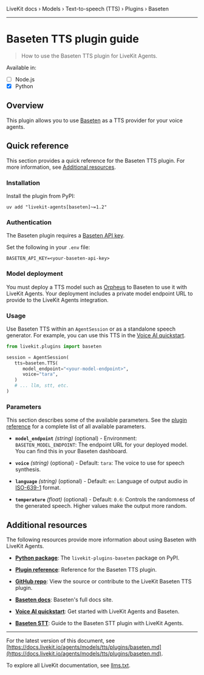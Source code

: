 LiveKit docs › Models › Text-to-speech (TTS) › Plugins › Baseten

---

# Baseten TTS plugin guide

> How to use the Baseten TTS plugin for LiveKit Agents.

Available in:
- [ ] Node.js
- [x] Python

## Overview

This plugin allows you to use [Baseten](https://www.baseten.co/) as a TTS provider for your voice agents.

## Quick reference

This section provides a quick reference for the Baseten TTS plugin. For more information, see [Additional resources](#additional-resources).

### Installation

Install the plugin from PyPI:

```shell
uv add "livekit-agents[baseten]~=1.2"

```

### Authentication

The Baseten plugin requires a [Baseten API key](https://app.baseten.co/settings/api-keys).

Set the following in your `.env` file:

```shell
BASETEN_API_KEY=<your-baseten-api-key>

```

### Model deployment

You must deploy a TTS model such as [Orpheus](https://www.baseten.co/library/orpheus-tts/) to Baseten to use it with LiveKit Agents. Your deployment includes a private model endpoint URL to provide to the LiveKit Agents integration.

### Usage

Use Baseten TTS within an `AgentSession` or as a standalone speech generator. For example, you can use this TTS in the [Voice AI quickstart](https://docs.livekit.io/agents/start/voice-ai.md).

```python
from livekit.plugins import baseten

session = AgentSession(
   tts=baseten.TTS(
      model_endpoint="<your-model-endpoint>",
      voice="tara",
   )
   # ... llm, stt, etc.
)

```

### Parameters

This section describes some of the available parameters. See the [plugin reference](https://docs.livekit.io/reference/python/v1/livekit/plugins/baseten/index.html.md#livekit.plugins.baseten.TTS) for a complete list of all available parameters.

- **`model_endpoint`** _(string)_ (optional) - Environment: `BASETEN_MODEL_ENDPOINT`: The endpoint URL for your deployed model. You can find this in your Baseten dashboard.

- **`voice`** _(string)_ (optional) - Default: `tara`: The voice to use for speech synthesis.

- **`language`** _(string)_ (optional) - Default: `en`: Language of output audio in [ISO-639-1](https://en.wikipedia.org/wiki/List_of_ISO_639_language_codes) format.

- **`temperature`** _(float)_ (optional) - Default: `0.6`: Controls the randomness of the generated speech. Higher values make the output more random.

## Additional resources

The following resources provide more information about using Baseten with LiveKit Agents.

- **[Python package](https://pypi.org/project/livekit-plugins-baseten/)**: The `livekit-plugins-baseten` package on PyPI.

- **[Plugin reference](https://docs.livekit.io/reference/python/v1/livekit/plugins/baseten/index.html.md#livekit.plugins.baseten.TTS)**: Reference for the Baseten TTS plugin.

- **[GitHub repo](https://github.com/livekit/agents/tree/main/livekit-plugins/livekit-plugins-baseten)**: View the source or contribute to the LiveKit Baseten TTS plugin.

- **[Baseten docs](https://docs.baseten.co/)**: Baseten's full docs site.

- **[Voice AI quickstart](https://docs.livekit.io/agents/start/voice-ai.md)**: Get started with LiveKit Agents and Baseten.

- **[Baseten STT](https://docs.livekit.io/agents/models/stt/plugins/baseten.md)**: Guide to the Baseten STT plugin with LiveKit Agents.

---


For the latest version of this document, see [https://docs.livekit.io/agents/models/tts/plugins/baseten.md](https://docs.livekit.io/agents/models/tts/plugins/baseten.md).

To explore all LiveKit documentation, see [llms.txt](https://docs.livekit.io/llms.txt).